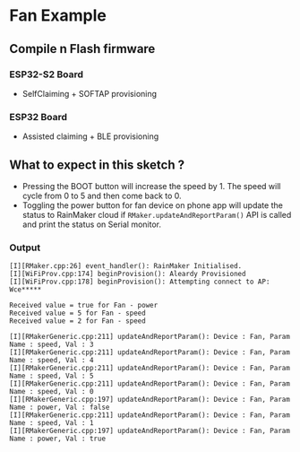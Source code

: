 # Fan Example

## Compile n Flash firmware

### ESP32-S2 Board
- SelfClaiming + SOFTAP provisioning

### ESP32 Board
- Assisted claiming + BLE provisioning

## What to expect in this sketch ?

- Pressing the BOOT button will increase the speed by 1. The speed will cycle from 0 to 5 and then come back to 0.
- Toggling the power button for fan device on phone app will update the status to RainMaker cloud if `RMaker.updateAndReportParam()` API is called and print the status on Serial monitor.

### Output
```
[I][RMaker.cpp:26] event_handler(): RainMaker Initialised.
[I][WiFiProv.cpp:174] beginProvision(): Aleardy Provisioned
[I][WiFiProv.cpp:178] beginProvision(): Attempting connect to AP: Wce*****

Received value = true for Fan - power
Received value = 5 for Fan - speed
Received value = 2 for Fan - speed

[I][RMakerGeneric.cpp:211] updateAndReportParam(): Device : Fan, Param Name : speed, Val : 3
[I][RMakerGeneric.cpp:211] updateAndReportParam(): Device : Fan, Param Name : speed, Val : 4
[I][RMakerGeneric.cpp:211] updateAndReportParam(): Device : Fan, Param Name : speed, Val : 5
[I][RMakerGeneric.cpp:211] updateAndReportParam(): Device : Fan, Param Name : speed, Val : 0
[I][RMakerGeneric.cpp:197] updateAndReportParam(): Device : Fan, Param Name : power, Val : false
[I][RMakerGeneric.cpp:211] updateAndReportParam(): Device : Fan, Param Name : speed, Val : 1
[I][RMakerGeneric.cpp:197] updateAndReportParam(): Device : Fan, Param Name : power, Val : true

```

